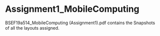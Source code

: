# Assignment1_MobileComputing
BSEF19a514_MobileComputing (Assignment1).pdf contains the Snapshots of all the layouts assigned.
